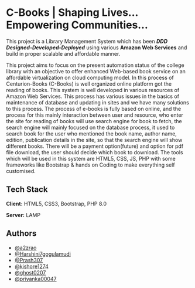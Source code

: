 
# C-Books | Shaping Lives… Empowering Communities…

This project is a Library Management System which has been *__DDD Designed-Developed-Deployed__* using various __Amazon Web Services__ and build in proper scalable and affordable manner.

This project aims to focus on the present automation status of the college library with an objective to offer enhanced Web-based book service on an affordable virtualization on cloud computing model. In this process of Centurion-Books (C-Books) is well organized online platform got the reading of books. This system is well developed in various resources of Amazon Web Services. This process has various issues in the basics of maintenance of database and updating in sites and we have many solutions to this process. The process of e-books is fully based on online, and the process for this mainly interaction between user and resource, who enter the site for reading of books will use search engine for book to fetch, the search engine will mainly focused on the database process, it used to search book for the user who mentioned the book name, author name, edition, publication details in the site, so that the search engine will show different books. There will be a payment option(future) and option for pdf file download, the user should decide which book to download. The tools which will be used in this system are HTML5, CSS, JS, PHP with some frameworks like Bootstrap & hands on Coding to make everything self customised.


## Tech Stack

**Client:** HTML5, CSS3, Bootstrap, PHP 8.0

**Server:** LAMP 


## Authors

- [@a2zrao](https://www.github.com/a2zrao)
- [@Harshini7gogulamudi](https://www.github.com/Harshini7gogulamudi)
- [@Prash307](https://www.github.com/Prash307)
- [@kishore1274](https://www.github.com/kishore1274)
- [@ghost0207](https://www.github.com/ghost0207)
- [@priyanka00047](https://www.github.com/priyanka00047)


